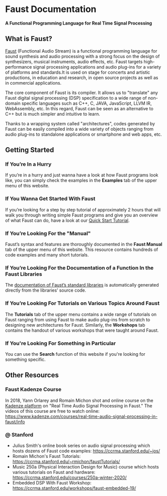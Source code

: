 # Faust Documentation
**A Functional Programming Language for Real Time Signal Processing**

## What is Faust?

[Faust](https://faust.grame.fr) (Functional Audio Stream) is a functional programming language for sound synthesis and audio processing with a strong focus on the design of synthesizers, musical instruments, audio effects, etc. Faust targets high-performance signal processing applications and audio plug-ins for a variety of platforms and standards.It is used on stage for concerts and artistic productions, in education and research, in open source projects as well as in commercial applications.

The core component of Faust is its compiler. It allows us to "translate" any Faust digital signal processing (DSP) specification to a wide range of non-domain specific languages such as C++, C, JAVA, JavaScript, LLVM IR, WebAssembly, etc. In this regard, Faust can be seen as an alternative to C++ but is much simpler and intuitive to learn.

Thanks to a wrapping system called "architectures", codes generated by Faust can be easily compiled into a wide variety of objects ranging from audio plug-ins to standalone applications or smartphone and web apps, etc.

## Getting Started

### If You’re In a Hurry

If you’re in a hurry and just wanna have a look at how Faust programs look like, you can simply check the examples in the **Examples** tab of the upper menu of this website.

### If You Wanna Get Started With Faust

If you’re looking for a step by step tutorial of approximately 2 hours that will walk you through writing simple Faust programs and give you an overview of what Faust can do, have a look at our [Quick Start Tutorial](manual/quick-start).

### If You’re Looking For the "Manual"

Faust’s syntax and features are thoroughly documented in the **Faust Manual** tab of the upper menu of this website. This resource contains hundreds of code examples and many short tutorials.

### If You’re Looking For the Documentation of a Function In the Faust Libraries

The [documentation of Faust’s standard libraries](https://faustlibraries.grame.fr/) is automatically generated directly from the libraries’ source code.

### If You’re Looking For Tutorials on Various Topics Around Faust

The **Tutorials** tab of the upper menu contains a wide range of tutorials on Faust ranging from using Faust to make audio plug-ins from scratch to designing new architectures for Faust. Similarly, the **Workshops** tab contains the handout of various workshops that were taught around Faust. 

### If You're Looking For Something in Particular

You can use the **Search** function of this website if you're looking for something specific.

## Other Resources

### Faust Kadenze Course

In 2018, Yann Orlarey and Romain Michon shot and online course on the [Kadenze platform](https://www.kadenze.com) on "Real Time Audio Signal Processing in Faust." The videos of this course are free to watch online: <https://www.kadenze.com/courses/real-time-audio-signal-processing-in-faust/info>

### @ Stanford

* Julius Smith's online book series on audio signal processing which hosts dozens of Faust code examples: <https://ccrma.stanford.edu/~jos/>
* Romain Michon's Faust Tutorials: <https://ccrma.stanford.edu/~rmichon/faustTutorials/>
* Music 250a (Physical Interaction Design for Music) course which hosts various tutorials on Faust and hardware: <https://ccrma.stanford.edu/courses/250a-winter-2020/>
* Embedded DSP With Faust Workshop: <https://ccrma.stanford.edu/workshops/faust-embedded-19/>
